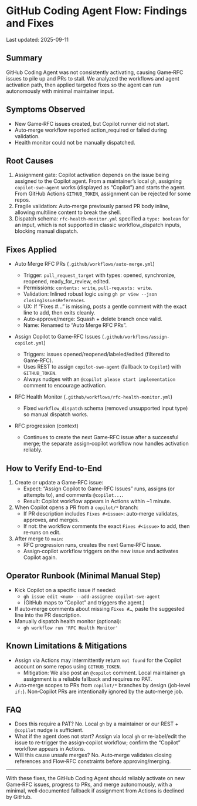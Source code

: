 # GitHub Coding Agent Flow: Findings and Fixes

Last updated: 2025-09-11

## Summary
GitHub Coding Agent was not consistently activating, causing Game‑RFC issues to pile up and PRs to stall. We analyzed the workflows and agent activation path, then applied targeted fixes so the agent can run autonomously with minimal maintainer input.

## Symptoms Observed
- New Game‑RFC issues created, but Copilot runner did not start.
- Auto‑merge workflow reported action_required or failed during validation.
- Health monitor could not be manually dispatched.

## Root Causes
1. Assignment gate: Copilot activation depends on the issue being assigned to the Copilot agent. From a maintainer’s local `gh`, assigning `copilot-swe-agent` works (displayed as “Copilot”) and starts the agent. From GitHub Actions `GITHUB_TOKEN`, assignment can be rejected for some repos.
2. Fragile validation: Auto‑merge previously parsed PR body inline, allowing multiline content to break the shell.
3. Dispatch schema: `rfc-health-monitor.yml` specified a `type: boolean` for an input, which is not supported in classic workflow_dispatch inputs, blocking manual dispatch.

## Fixes Applied
- Auto Merge RFC PRs (`.github/workflows/auto-merge.yml`)
  - Trigger: `pull_request_target` with types: opened, synchronize, reopened, ready_for_review, edited.
  - Permissions: `contents: write`, `pull-requests: write`.
  - Validation: Inlined robust logic using `gh pr view --json closingIssuesReferences`.
  - UX: If “Fixes #…” is missing, posts a gentle comment with the exact line to add, then exits cleanly.
  - Auto‑approve/merge: Squash + delete branch once valid.
  - Name: Renamed to “Auto Merge RFC PRs”.

- Assign Copilot to Game‑RFC Issues (`.github/workflows/assign-copilot.yml`)
  - Triggers: issues opened/reopened/labeled/edited (filtered to Game‑RFC).
  - Uses REST to assign `copilot-swe-agent` (fallback to `Copilot`) with `GITHUB_TOKEN`.
  - Always nudges with an `@copilot please start implementation` comment to encourage activation.

- RFC Health Monitor (`.github/workflows/rfc-health-monitor.yml`)
  - Fixed `workflow_dispatch` schema (removed unsupported input type) so manual dispatch works.

- RFC progression (context)
  - Continues to create the next Game‑RFC issue after a successful merge; the separate assign‑copilot workflow now handles activation reliably.

## How to Verify End‑to‑End
1. Create or update a Game‑RFC issue:
   - Expect: “Assign Copilot to Game‑RFC Issues” runs, assigns (or attempts to), and comments `@copilot...`.
   - Result: Copilot workflow appears in Actions within ~1 minute.
2. When Copilot opens a PR from a `copilot/*` branch:
   - If PR description includes `Fixes #<issue>`: auto‑merge validates, approves, and merges.
   - If not: the workflow comments the exact `Fixes #<issue>` to add, then re‑runs on edit.
3. After merge to `main`:
   - RFC progression runs, creates the next Game‑RFC issue.
   - Assign‑copilot workflow triggers on the new issue and activates Copilot again.

## Operator Runbook (Minimal Manual Step)
- Kick Copilot on a specific issue if needed:
  - `gh issue edit <num> --add-assignee copilot-swe-agent`
  - (GitHub maps to “Copilot” and triggers the agent.)
- If auto‑merge comments about missing `Fixes #…`, paste the suggested line into the PR description.
- Manually dispatch health monitor (optional):
  - `gh workflow run 'RFC Health Monitor'`

## Known Limitations & Mitigations
- Assign via Actions may intermittently return `not found` for the Copilot account on some repos using `GITHUB_TOKEN`.
  - Mitigation: We also post an `@copilot` comment. Local maintainer `gh` assignment is a reliable fallback and requires no PAT.
- Auto‑merge scopes to PRs from `copilot/*` branches by design (job‑level `if:`). Non‑Copilot PRs are intentionally ignored by the auto‑merge job.

## FAQ
- Does this require a PAT? No. Local `gh` by a maintainer or our REST + `@copilot` nudge is sufficient.
- What if the agent does not start? Assign via local `gh` or re‑label/edit the issue to re‑trigger the assign‑copilot workflow; confirm the “Copilot” workflow appears in Actions.
- Will this cause unsafe merges? No. Auto‑merge validates closing references and Flow‑RFC constraints before approving/merging.

---

With these fixes, the GitHub Coding Agent should reliably activate on new Game‑RFC issues, progress to PRs, and merge autonomously, with a minimal, well‑documented fallback if assignment from Actions is declined by GitHub.

